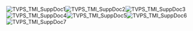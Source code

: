 ![TVPS_TMI_SuppDoc1](SuppDoc\TVPS_TMI_SuppDoc1.svg)![TVPS_TMI_SuppDoc2](SuppDoc\TVPS_TMI_SuppDoc2.svg)![TVPS_TMI_SuppDoc3](SuppDoc\TVPS_TMI_SuppDoc3.svg)![TVPS_TMI_SuppDoc4](SuppDoc\TVPS_TMI_SuppDoc4.svg)![TVPS_TMI_SuppDoc5](SuppDoc\TVPS_TMI_SuppDoc5.svg)![TVPS_TMI_SuppDoc6](SuppDoc\TVPS_TMI_SuppDoc6.svg)![TVPS_TMI_SuppDoc7](SuppDoc\TVPS_TMI_SuppDoc7.svg)
